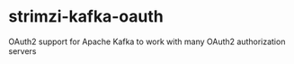 # strimzi-kafka-oauth

OAuth2 support for Apache Kafka to work with many OAuth2 authorization servers
